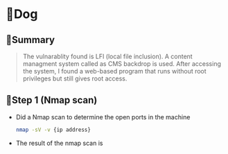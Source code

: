 # 🐶Dog

## 🧠Summary
> The vulnarablity found is LFI (local file inclusion).
> A content managment system called as CMS backdrop is used.
> After accessing the system, I found a web-based program that runs without root privileges but still gives root access.

## 🔎Step 1 (Nmap scan)
- Did a Nmap scan to determine the open ports in the machine
  ```bash
  nmap -sV -v {ip address}
  ```
- The result of the nmap scan is [](./photo/nmap_scan.png)

